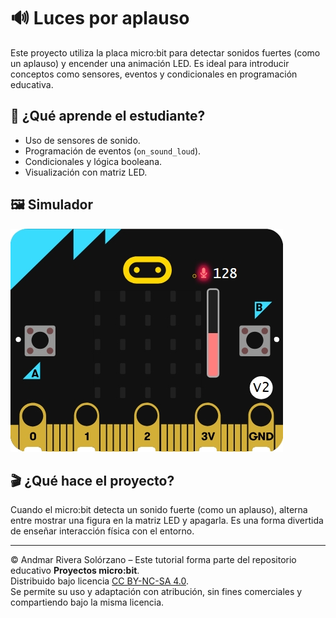 # 🔊 Luces por aplauso

Este proyecto utiliza la placa micro:bit para detectar sonidos fuertes (como un aplauso) y encender una animación LED. Es ideal para introducir conceptos como sensores, eventos y condicionales en programación educativa.

## 🧠 ¿Qué aprende el estudiante?

- Uso de sensores de sonido.
- Programación de eventos (`on_sound_loud`).
- Condicionales y lógica booleana.
- Visualización con matriz LED.

## 🖼 Simulador 
![Simulación del proyecto](../../Images/Imag1.jpeg)

## 🎬 ¿Qué hace el proyecto?

Cuando el micro:bit detecta un sonido fuerte (como un aplauso), alterna entre mostrar una figura en la matriz LED y apagarla. Es una forma divertida de enseñar interacción física con el entorno.


---

© Andmar Rivera Solórzano – Este tutorial forma parte del repositorio educativo **Proyectos micro:bit**.  
Distribuido bajo licencia [CC BY-NC-SA 4.0](https://creativecommons.org/licenses/by-nc-sa/4.0/).  
Se permite su uso y adaptación con atribución, sin fines comerciales y compartiendo bajo la misma licencia.
